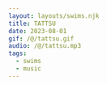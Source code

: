 ```yaml
---
layout: layouts/swims.njk
title: TATTSU
date: 2023-08-01
gif: /@/tattsu.gif
audio: /@/tattsu.mp3
tags:
  - swims
  - music
---
```

